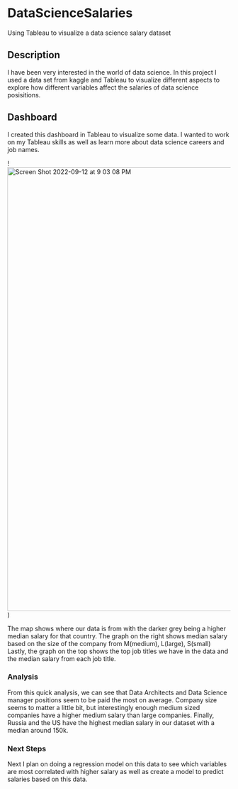 # DataScienceSalaries
Using Tableau to visualize a data science salary dataset

## Description
I have been very interested in the world of data science. In this project I used a data set from kaggle and Tableau to visualize different aspects to explore how different variables affect the salaries of data science posisitions.

## Dashboard
I created this dashboard in Tableau to visualize some data. I wanted to work on my Tableau skills as well as learn more about data science careers and job names. 

!<img width="999" alt="Screen Shot 2022-09-12 at 9 03 08 PM" src="https://user-images.githubusercontent.com/90923213/189791693-8af99ade-d097-475c-b601-20e83f0fb5bf.png">) <br/>

The map shows where our data is from with the darker grey being a higher median salary for that country. 
The graph on the right shows median salary based on the size of the company from M(medium), L(large), S(small)
Lastly, the graph on the top shows the top job titles we have in the data and the median salary from each job title. 

### Analysis
From this quick analysis, we can see that Data Architects and Data Science manager positions seem to be paid the most on average. Company size seems to matter a little bit, but interestingly enough medium sized companies have a higher medium salary than large companies. Finally, Russia and the US have the highest median salary in our dataset with a median around 150k. 

### Next Steps
Next I plan on doing a regression model on this data to see which variables are most correlated with higher salary as well as create a model to predict salaries based on this data. 
